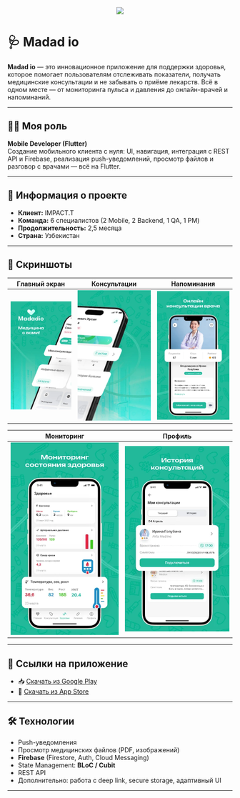 <p align="center">
  <img src="../images/madad_io/logo.webp" width="300" />
</p>

# 🩺 Madad io

**Madad io** — это инновационное приложение для поддержки здоровья, которое помогает пользователям отслеживать показатели, получать медицинские консультации и не забывать о приёме лекарств. Всё в одном месте — от мониторинга пульса и давления до онлайн-врачей и напоминаний.

---

## 👨‍💻 Моя роль

**Mobile Developer (Flutter)**  
Создание мобильного клиента с нуля: UI, навигация, интеграция с REST API и Firebase, реализация push-уведомлений, просмотр файлов и разговор с врачами — всё на Flutter.

---

## 🧾 Информация о проекте

- **Клиент:** IMPACT.T  
- **Команда:** 6 специалистов (2 Mobile, 2 Backend, 1 QA, 1 PM)  
- **Продолжительность:** 2,5 месяца  
- **Страна:** Узбекистан

---

## 📸 Скриншоты

| Главный экран | Консультации | Напоминания |
|---------------|--------------|-------------|
| ![image1](/images/madad_io/image_1.png) | ![image2](/images/madad_io/image_2.png) | ![image3](/images/madad_io/image_3.png) |

| Мониторинг | Профиль |
|------------|---------|
| ![image4](/images/madad_io/image_4.png) | ![image5](/images/madad_io/image_5.png) |

---

## 🔗 Ссылки на приложение

- 📥 [Скачать из Google Play](https://play.google.com/store/apps/details?id=uz.udevs.madadio_client_mobile&hl=ru)  
- 🍏 [Скачать из App Store](https://apps.apple.com/uz/app/madadio/id6466998471)

---

## 🛠️ Технологии

- Push-уведомления  
- Просмотр медицинских файлов (PDF, изображений)  
- **Firebase** (Firestore, Auth, Cloud Messaging)  
- State Management: **BLoC / Cubit**  
- REST API  
- Дополнительно: работа с deep link, secure storage, адаптивный UI
---